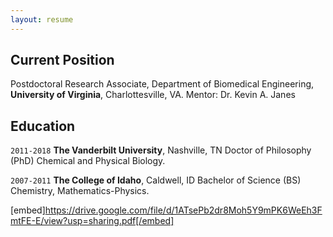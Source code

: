 ```yaml
---
layout: resume
---
```

## Current Position

Postdoctoral Research Associate, Department of Biomedical Engineering, __University of Virginia__, Charlottesville, VA. 
Mentor: Dr. Kevin A. Janes

## Education

`2011-2018`
__The Vanderbilt University__, Nashville, TN 
Doctor of Philosophy (PhD)
Chemical and Physical Biology.

`2007-2011`
__The College of Idaho__, Caldwell, ID
Bachelor of Science (BS)
Chemistry, Mathematics-Physics.

[embed]https://drive.google.com/file/d/1ATsePb2dr8Moh5Y9mPK6WeEh3FmtFE-E/view?usp=sharing.pdf[/embed]
